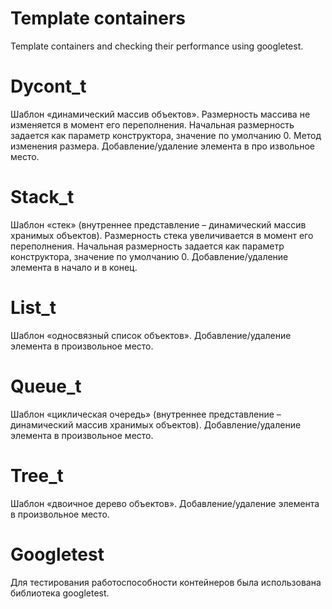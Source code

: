 # Template containers
Template containers and checking their performance using googletest.
# Dycont_t
Шаблон «динамический массив объектов». Размерность массива не изменяется в момент его
переполнения. Начальная размерность задается как параметр конструктора, значение по
умолчанию 0. Метод изменения размера. Добавление/удаление элемента в про извольное
место.
# Stack_t
Шаблон «стек» (внутреннее представление – динамический массив хранимых объектов).
Размерность стека увеличивается в момент его переполнения. Начальная размерность
задается как параметр конструктора, значение по умолчанию 0. Добавление/удаление
элемента в начало и в конец.
# List_t
Шаблон «односвязный список объектов». Добавление/удаление элемента в произвольное
место.
# Queue_t
Шаблон «циклическая очередь» (внутреннее представление – динамический массив
хранимых объектов). Добавление/удаление элемента в произвольное место.
# Tree_t
Шаблон «двоичное дерево объектов». Добавление/удаление элемента в произвольное место.
# Googletest
Для тестирования работоспособности контейнеров была использована библиотека googletest.
